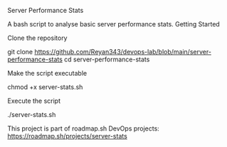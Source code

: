 Server Performance Stats

A bash script to analyse basic server performance stats.
Getting Started

Clone the repository

git clone https://github.com/Reyan343/devops-lab/blob/main/server-performance-stats
cd server-performance-stats

Make the script executable

chmod +x server-stats.sh

Execute the script

./server-stats.sh

This project is part of roadmap.sh DevOps projects: https://roadmap.sh/projects/server-stats
